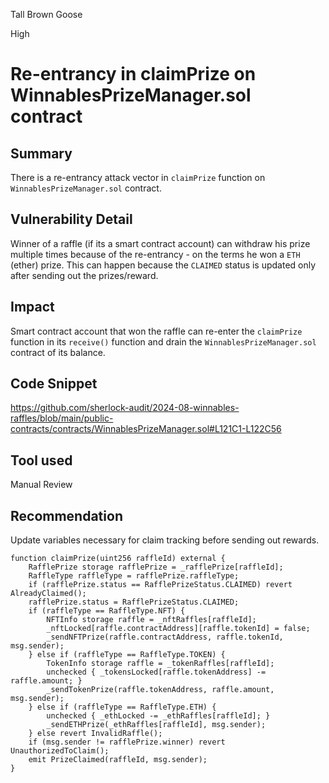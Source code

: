 Tall Brown Goose

High

# Re-entrancy in claimPrize on WinnablesPrizeManager.sol contract

## Summary

There is a re-entrancy attack vector in `claimPrize` function on `WinnablesPrizeManager.sol` contract.

## Vulnerability Detail

Winner of a raffle (if its a smart contract account) can withdraw his prize multiple times because of the re-entrancy - on the terms he won a `ETH` (ether) prize.
This can happen because the `CLAIMED` status is updated only after sending out the prizes/reward.

## Impact

Smart contract account that won the raffle can re-enter the `claimPrize` function in its `receive()` function and drain the `WinnablesPrizeManager.sol` contract of its balance.

## Code Snippet

https://github.com/sherlock-audit/2024-08-winnables-raffles/blob/main/public-contracts/contracts/WinnablesPrizeManager.sol#L121C1-L122C56

## Tool used

Manual Review

## Recommendation

Update variables necessary for claim tracking before sending out rewards.

```solidity
function claimPrize(uint256 raffleId) external {
    RafflePrize storage rafflePrize = _rafflePrize[raffleId];
    RaffleType raffleType = rafflePrize.raffleType;
    if (rafflePrize.status == RafflePrizeStatus.CLAIMED) revert AlreadyClaimed();
    rafflePrize.status = RafflePrizeStatus.CLAIMED;
    if (raffleType == RaffleType.NFT) {
        NFTInfo storage raffle = _nftRaffles[raffleId];
        _nftLocked[raffle.contractAddress][raffle.tokenId] = false;
        _sendNFTPrize(raffle.contractAddress, raffle.tokenId, msg.sender);
    } else if (raffleType == RaffleType.TOKEN) {
        TokenInfo storage raffle = _tokenRaffles[raffleId];
        unchecked { _tokensLocked[raffle.tokenAddress] -= raffle.amount; }
        _sendTokenPrize(raffle.tokenAddress, raffle.amount, msg.sender);
    } else if (raffleType == RaffleType.ETH) {
        unchecked { _ethLocked -= _ethRaffles[raffleId]; }
        _sendETHPrize(_ethRaffles[raffleId], msg.sender);
    } else revert InvalidRaffle();
    if (msg.sender != rafflePrize.winner) revert UnauthorizedToClaim();
    emit PrizeClaimed(raffleId, msg.sender);
}
```